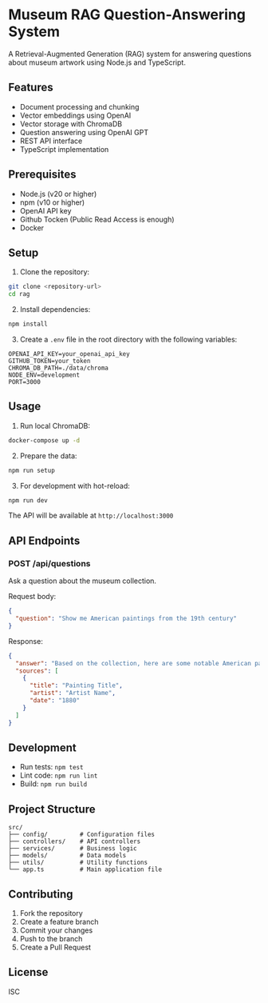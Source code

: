 # Museum RAG Question-Answering System

A Retrieval-Augmented Generation (RAG) system for answering questions about museum artwork using Node.js and TypeScript.

## Features

- Document processing and chunking
- Vector embeddings using OpenAI
- Vector storage with ChromaDB
- Question answering using OpenAI GPT
- REST API interface
- TypeScript implementation

## Prerequisites

- Node.js (v20 or higher)
- npm (v10 or higher)
- OpenAI API key
- Github Tocken (Public Read Access is enough)
- Docker 

## Setup

1. Clone the repository:
```bash
git clone <repository-url>
cd rag
```

2. Install dependencies:
```bash
npm install
```

3. Create a `.env` file in the root directory with the following variables:
```env
OPENAI_API_KEY=your_openai_api_key
GITHUB_TOKEN=your_token
CHROMA_DB_PATH=./data/chroma
NODE_ENV=development
PORT=3000
```

## Usage

1. Run local ChromaDB:
```bash
docker-compose up -d
```

2. Prepare the data:
```bash
npm run setup
```

3. For development with hot-reload:
```bash
npm run dev
```
The API will be available at `http://localhost:3000`

## API Endpoints

### POST /api/questions
Ask a question about the museum collection.

Request body:
```json
{
  "question": "Show me American paintings from the 19th century"
}
```

Response:
```json
{
  "answer": "Based on the collection, here are some notable American paintings from the 19th century...",
  "sources": [
    {
      "title": "Painting Title",
      "artist": "Artist Name",
      "date": "1880"
    }
  ]
}
```

## Development

- Run tests: `npm test`
- Lint code: `npm run lint`
- Build: `npm run build`

## Project Structure

```
src/
├── config/         # Configuration files
├── controllers/    # API controllers
├── services/       # Business logic
├── models/         # Data models
├── utils/          # Utility functions
└── app.ts          # Main application file
```

## Contributing

1. Fork the repository
2. Create a feature branch
3. Commit your changes
4. Push to the branch
5. Create a Pull Request

## License

ISC
